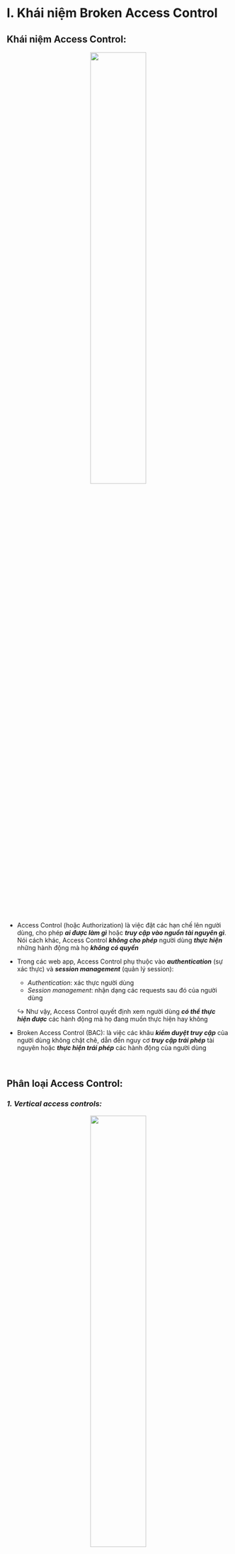 # I. Khái niệm Broken Access Control
## **Khái niệm Access Control:**
<p align=center>
    <img src="./src/5.png" style="width: 50%">
</p>

* Access Control (hoặc Authorization) là việc đặt các hạn chế lên người dùng, cho phép ***ai được làm gì*** hoặc ***truy cập vào nguồn tài nguyên gì***. Nói cách khác, Access Control ***không cho phép*** người dùng ***thực hiện*** những hành động mà họ ***không có quyền***
* Trong các web app, Access Control phụ thuộc vào ***authentication*** (sự xác thực) và ***session management*** (quản lý session):
    * *Authentication*: xác thực người dùng
    * *Session management*: nhận dạng các requests sau đó của người dùng

    ↪ Như vậy, Access Control quyết định xem người dùng ***có thể thực hiện được*** các hành động mà họ đang muốn thực hiện hay không
* Broken Access Control (BAC): là việc các khâu ***kiểm duyệt truy cập*** của người dùng không chặt chẽ, dẫn đến nguy cơ ***truy cập trái phép*** tài nguyên hoặc ***thực hiện trái phép*** các hành động của người dùng

<br>

## **Phân loại Access Control:**
### *1. Vertical access controls:*
<p align=center>
    <img src="./src/6.png" style="width: 50%">
</p>

* Là cơ chế giới hạn quyền truy cập tới những ***chức năng, tài nguyên*** mà chỉ những ***người được cấp quyền*** mới thực hiện được (khác đẳng cấp)
* Vertical access control không cho phép người dùng không có quyền X thực hiện những chức yêu cầu quyền X đó. Nói cách khác, người dùng có ***quyền thấp*** ***không được thực hiện*** những ***chức năng*** của người có ***quyền cao hơn***
* Nếu BAC xảy ra ở đây, người dùng có thể thực hiện được những ***hành động yêu cầu quyền cao hơn***

    VD: chỉ admin mới có thể thay đổi hoặc xóa người dùng, còn người dùng thường thì không làm được điều này. Nhưng nếu BAC, người dùng vẫn có thể, bằng cách nào đấy, thực hiện được

### *2. Horizontal access controls:*
<p align=center>
    <img src="./src/7.png" style="width: 50%">
</p>

* Là cơ chế giới hạn quyền truy cập tới những ***chức năng, tài nguyên*** chung nhưng chỉ có thể là của ***chính người dùng*** (cùng đẳng cấp)
* Horizontal access control cho phép các ***người dùng khác nhau*** truy cập vào những phần khác nhau của ***cùng một kiểu*** tài nguyên. Tức không ai được phép sử dụng tài nguyên của người khác
* Nếu BAC xảy ra ở đây, người dùng có thể thực hiện được những ***hành động của người dùng có cùng quyền*** khác

    VD: ở những app ngân hàng, tất cả mọi người đều có thể thanh toán bằng. Nhưng người dùng chỉ có thể thực hiện thanh toán bằng tài khoản của chính mình chứ không phải cả của người khác

### *3. Context-dependent access controls:*
* Là cơ chế giới hạn quyền truy cập vào những ***chức năng và tài nguyên*** dựa trên ***trạng thái của app*** lúc bấy giờ hoặc ***sau những hành động, tương tác*** nào đó mà người dùng đã thực hiện 
* Context-dependent access control ngăn người dùng thực hiện các hành động với ***trình tự khác*** với mục đích của app

    VD: các wecho phép người dùng thay đổi nội dung trong giỏ hàng đã thanh toán (VD: thay đổi số lượng, bsite bán hàng không thay đổi mặt hàng...) 

<br>

## **Access control security models (Các khuôn mẫu bảo mật cho Access Control):**
### *Khái niệm:*
* Khuôn mẫu bảo mật cho Access Control là một set các cách để thực hiện Access Control 
* Những khuôn mẫu này thường được triển khai trong hệ điều hành, các hệ thống quản lý cơ sở dữ liệu, bên server...

### *Phân loại:*
*1. Programmatic access control:*
* Tự lập trình ra một ***ma trận người dùng*** với các đặc quyền khác nhau

*2. Discretionary access control (DAC - tạm dịch: điều khiển truy cập tùy ý):*
<p align=center>
    <img src="./src/8.png" style="width: 50%">
</p>

* Quyền truy cập vào tài nguyên hoặc các chức năng bị giới hạn cho ***người dùng*** hoặc một ***nhóm người dùng*** được cấp phát
* Chủ sở hữu ***có thể*** cấp hoặc tước đi quyền truy cập của bất cứ ai
* Phức tạp để thiết kế và quản lý vì có nhiều chi tiết
* Thường được áp dụng cho các doanh nghiệp vừa và nhỏ

*3. Mandatory access control (MAC - điều khiển truy cập bắt buộc):*
<p align=center>
    <img src="./src/1.png" style="width: 50%">
</p>

* Quyền truy cập vào tài nguyên bị giới hạn bởi ***mức độ bảo mật*** của chính tài nguyên đấy và ***quyền hạn*** của người muốn truy cập vào tài nguyên đó
* Chủ sở hữu ***không thể*** thay đổi hoặc tước quyền truy cập của người khác
* ***Bảo mật nhất*** trong các khuôn mẫu
* Thường được áp dụng cho chính phủ, quân sự, luật pháp...

*4. Role-based accesss control (RBAC):*
* Quyền truy cập vào tài nguyên phụ thuộc vào ***role của người truy cập***
* Người dùng có thể có ***nhiều roles*** để truy cập vào những ***tài nguyên khác nhau***
VD: Trong Discord có nhiều roles để thực hiện được các chức năng hoặc vào được các nhóm hội thoại khác nhau

<br>

# II. Cách khai thác
## **Leo quyền theo chiều dọc:**
### *1. Thông qua bảo mật không chặt chẽ:*
* Qua URL (nếu mục tiêu không có tí bảo mật nào) bằng cách ***truy cập trực tiếp*** tới các trang mình muốn nếu biết tên
* Có thể thông qua file ***robots.txt*** để lấy được đường link dẫn tới các pages của admin
* Nếu không tìm được link, có thể ***brute force***
* Nhiều trường hợp một số pages có đường dẫn với những tên ***khó brute force ra*** (security by obscurity). Nhưng trong đó, một số trường hợp vẫn có thể leak được URL thông qua code front-end phụ thuộc vào role của người dùng

VD: Xét đoạn code sau có thể xem được bằng cách F12
<p align=center>
    <img src="./src/2.png" style="width: 90%">
</p>

* Dễ đoán là nếu user có role admin, đoạn script sẽ thực thi. Nhưng chả cần đến role, mình vẫn đọc được script

### *2. Thông qua quản lý truy cập bằng tham số (Parameter-based Access Control):*
* Một số app sử dụng ***role của người dùng*** khi đăng nhập vào, và cái role này, nhiều lúc, có thể ***chỉnh sửa được*** bởi chính người dùng
* Chỉ cần ***đổi giá trị phù hợp*** của role là có thể leo được quyền

### *3. Do cấu hình sai của server:*
* Một số apps giới hạn truy cập vào một số ***URLs*** nào đó hoặc các ***giao thức HTTP*** dựa trên role của người dùng (***URL-based Access Control*** và ***Method-based Access Control***)

VD: cấu hình sau sẽ ngăn người dùng ở nhóm *managers* thực hiện các giao thức *POST* ở trong trang */admin/deleteUser*
<p align=center>
    <img src="./src/3.png" style="width: 50%">
</p>

* Nhưng đôi khi app sử dụng framework hỗ trợ các HTTP header không chính thống, gây ra sự ***ghi đè URL***, như ***X-Original-URL*** hoặc ***X-Rewrite-URL***
* Ngoài ra cũng có thể khai thác thông qua các giao thức HTTP bằng cách ***thay đổi giữa các giao thức***, với trường hợp các websites được cấu hình sao cho việc sử dụng các giao thức khác nhau vẫn có thể thực hiện được hành động 

<br>

## **Leo quyền theo chiều ngang:**
* Cách khai thác nhiều chỗ tương tự như theo chiều dọc
* Ta có thể truy cập vào URL của người khác nếu ta biết được, và đương nhiên đây là trường hợp đơn giản nhất rồi

    VD: mỗi user có một id riêng. Mỗi lần truy cập vào trang sẽ có đoạn URL sau:
<p align=center>
    <img src="./src/4.png" style="width: 50%">
</p>

Nhưng nếu thay đổi param id thành giá trị khác, ta có thể truy cập được vào tài khoản của người khác

* Đôi khi, giá trị của param có thể khó đoán, ví dụ như được gắn thêm một đoạn ***UUID*** (Universal Unique Identifier). Nhưng nếu chịu khó mần mò thêm cái app (và may mắn) thì có thể sẽ tìm ra được id của người khác, như thông qua tin nhắn, review, comment... của người đó

* Có vài trường hợp, app phát hiện ra khi người dùng truy cập trái phép vào trang nào đó sẽ bị ***chuyển hướng*** sang bất kỳ trang nào khác. Tuy nhiên, từ cái ***phản hồi redirect*** đó có thể chứa một vài thông tin quan trọng của người dùng bị tấn công

<br>

## **Leo quyền từ ngang sang dọc:**
* Thực tế, leo quyền ngang có thể chuyển thành leo quyền dọc bằng cách ***truy cập vào tài khoản có quyền cao hơn***, dẫn tới truy cập trực tiếp các chức năng cấp cao (sủa, xóa...)

<br>

## **Tham chiếu trực tiếp đối tượng không an toàn (Insecure direct object reference - IDOR):**
* Là một loại của BAC xảy ra khi app sử dụng ***input từ người dùng*** để ***truy cập trực tiếp*** tới các đối tượng => dễ dàng có thể thêm thắt input sao cho leo quyền
* Thế nào là object reference (OR)? Khi các endpoint của URL có dạng như key=value
* Nằm trong OWASP 2007 Top 10
* Nguyên nhân dẫn đến IDOR:
    * Phân quyền không đúng
    * Kiểm soát không chặt chẽ việc truy cập tài nguyên của người dùng trên hệ thống

↪ Tiềm ẩn nguy cơ truy cập trái phép
* Có một ext trên Burp chuyên để check IDOR có tên là ***Autorize***

### *IDOR thông qua tham chiếu trực tiếp tới các phần tử trong cơ sở dữ liệu:*
* Đoạn URL sau truy cập tới một trang của khác hàng thông qua param customer_number
<p align=center>
    <img src="./src/9.png" style="width: 50%">
</p>

* Nếu không có bất kỳ sự kiểm soát nào khác, chỉ cần thay đổi giá trị của param là cũng có thể truy cập được vào trang của người khác (BHAC), thậm chí lấy được cả trang của admin (BVAC)

### *IDOR thông qua tham chiếu trực tiếp tới các static files*
* Đoạn URL sau có thể khiến bất kỳ ai cũng có thể đọc được nội dung của các files khác bằng cách tìm được quy luật và thay đổi giá trị tương ứng
<p align=center>
    <img src="./src/10.png" style="width: 50%">
</p>

<br>

## **Access Control qua nhiều bước kiểm duyệt**
* Nhiều web thực hiện triển khai ***khâu kiểm duyệt nhiều bước***, thường là thông qua nhập hoặc chọn cái gì đó, hoặc cần xác thực chi tiết nào đó trước khi bắt đầu hành động nào đó

VD: để sửa thông tin người dùng, cần thông qua các bước sau:

    1. Thực hiện điền các thông tin cần đổi
    2. Ấn nút gửi
    3. Review lại và confirm

* Đôi khi trong 3 bước trên sẽ có 1 bước code ẩu, nên từ đó có thể khai thác sự ẩu đó

<br>

## **Access Control dựa vào header Referer**
* Có những web dựa vào ***header Referer*** để quản lý truy cập. Referer thường được cho vào request bởi trình duyệt để cho biết cái trang mà request được tạo ra là ở đâu

VD: triển khai Access Control ở page /admin, nhưng những sub-page như /admin/deleteUser thì mới kiểm tra Referer. Nên nếu header Referer đó chứa URL từ /admin, request sẽ được chấp nhận (không bị Drop)

<br>

## **Access Control dựa vào vị trí**
* Có cả những app thực hiện Access Control thông qua ***vị trí địa lý*** của người dùng
* Cái này có thể được bypassed thông qua ***web proxy***, hoặc ***VPN***, hoặc những cơ chế thay đổi vị trí địa lý khác mà bên client có thể thực hiện được

<br>

# III. Cách phòng chống
* Luôn từ chối truy cập trừ khi nó được truy cập chung cho mọi người
* Triển khai thông qua các khuôn mẫu một cách chặt chẽ, đầy đủ
* Nên tái sử dụng nhiều lần, và kiểm tra nhiều lần

# Tài liệu tham khảo:
* https://portswigger.net/web-security/access-control
* https://owasp.org/Top10/A01_2021-Broken_Access_Control/
* https://www.vnetwork.vn/news/web-security
* Các models:
    * https://portswigger.net/web-security/access-control/security-models
    * https://www.ekransystem.com/en/blog/mac-vs-dac
    * https://www.ibm.com/docs/en/zos/2.3.0?topic=environment-mandatory-access-control-mac
    * https://www.techtarget.com/searchsecurity/definition/mandatory-access-control-MAC
* IDOR: 
    * https://viblo.asia/p/idor-la-gi-va-ung-dung-ban-code-co-bi-loi-idor-khong-gAm5yrJqKdb
    * https://portswigger.net/web-security/access-control/idor
    * Tool Autorize: https://viblo.asia/p/tim-kiem-cac-loi-idor-chua-bao-gio-lai-de-den-the-voi-extension-autorize-gDVK2z02KLj